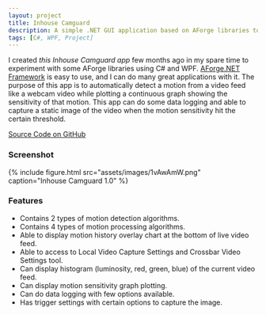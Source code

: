```yaml
---
layout: project
title: Inhouse Camguard
description: A simple .NET GUI application based on AForge libraries to analyze motion, capture image and perform data logging from a live webcam feed.
tags: [C#, WPF, Project]
---
```


I created _this Inhouse Camguard app_ few months ago in my spare time to experiment with some AForge libraries using C# and WPF. [AForge.NET Framework](http://www.aforgenet.com/framework/) is easy to use, and I can do many great applications with it. The purpose of this app is to automatically detect a motion from a video feed like a webcam video while plotting a continuous graph showing the sensitivity of that motion. This app can do some data logging and able to capture a static image of the video when the motion sensitivity hit the certain threshold.

<a href="https://github.com/heiswayi/inhousecamguard" class="button big">Source Code on GitHub</a>



### Screenshot

{% include figure.html src="assets/images/1vAwAmW.png" caption="Inhouse Camguard 1.0" %}



### Features

- Contains 2 types of motion detection algorithms.
- Contains 4 types of motion processing algorithms.
- Able to display motion history overlay chart at the bottom of live video feed.
- Able to access to Local Video Capture Settings and Crossbar Video Settings tool.
- Can display histogram (luminosity, red, green, blue) of the current video feed.
- Can display motion sensitivity graph plotting.
- Can do data logging with few options available.
- Has trigger settings with certain options to capture the image.